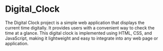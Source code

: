 # Digital_Clock
The Digital Clock project is a simple web application that displays the current time digitally. It provides users with a convenient way to check the time at a glance. This digital clock is implemented using HTML, CSS, and JavaScript, making it lightweight and easy to integrate into any web page or application.
